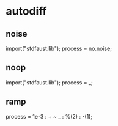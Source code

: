 # autodiff


## noise

<!-- faust-run -->

 import("stdfaust.lib");
 process = no.noise;

<!-- /faust-run -->


## noop

<!-- faust-run -->

import("stdfaust.lib");
process = _;

<!-- /faust-run -->


## ramp

<!-- faust-run -->

process = 1e-3 : + ~ _ : %(2) : -(1);

<!-- /faust-run -->

